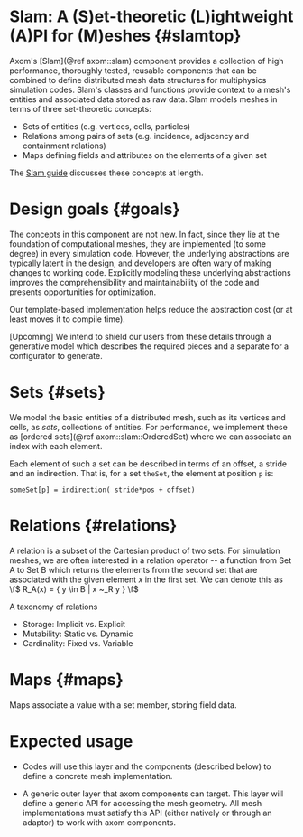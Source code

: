 Slam: A (S)et-theoretic (L)ightweight (A)PI for (M)eshes {#slamtop}
=========

Axom's [Slam](@ref axom::slam) component provides a collection of high performance, thoroughly tested, reusable components that can be combined to define distributed mesh data structures for multiphysics simulation codes.  Slam's classes and functions provide context to a mesh's entities and associated data stored as raw data.  Slam models meshes in terms of three set-theoretic concepts:

* Sets of entities (e.g. vertices, cells, particles)
* Relations among pairs of sets (e.g. incidence, adjacency and containment relations)
* Maps defining fields and attributes on the elements of a given set

The [Slam guide](../../../sphinx/axom_docs/html/axom/slam/docs/sphinx/index.html)
discusses these concepts at length.

<!--    (see ['components' section](@ref #components) for more detail) -->

# Design goals {#goals}

The concepts in this component are not new. In fact, since they lie at the foundation of computational meshes, they are implemented (to some degree) in every simulation code.  However, the underlying abstractions are typically latent in the design, and developers are often wary of making changes to working code.   Explicitly modeling these underlying abstractions improves the comprehensibility and maintainability of the code and presents opportunities for optimization.
<!-- (e.g. we can define some constants at compile time, when they are known). -->

Our template-based implementation helps reduce the abstraction cost (or at least moves it to compile time).

[Upcoming]
We intend to shield our users from these details through a generative model which describes the required pieces and a separate for a configurator to generate.

# Sets {#sets}

We model the basic entities of a distributed mesh, such as its vertices and cells, as *sets*, collections of entities. For performance, we implement these as [ordered sets](@ref axom::slam::OrderedSet)
where we can associate an index with each element.

Each element of such a set can be described in terms of an offset, a stride and an indirection.
That is, for a set `theSet`, the element at position `p` is:

    someSet[p] = indirection( stride*pos + offset)

<!-- ## Subsets {#subsets} -->

# Relations {#relations}

A relation is a subset of the Cartesian product of two sets.
For simulation meshes, we are often interested in a relation operator -- a function from Set A to Set B which returns the elements from the second set that are associated with the given element *x* in the first set.  We can denote this as \f$ R_A(x) = \{ y \in B | x ~_R y \} \f$ 

A taxonomy of relations
* Storage: Implicit vs. Explicit
* Mutability: Static vs. Dynamic
* Cardinality: Fixed vs. Variable


# Maps {#maps}

Maps associate a value with a set member, storing field data.


# Expected usage
* Codes will use this layer and the components (described below) to define a concrete mesh implementation.
          
* A generic outer layer that axom components can target.
  This layer will define a generic API for accessing the mesh geometry.
  All mesh implementations must satisfy this API (either natively or through an adaptor) to work with axom components.  
          
<!--  We envision a CMI-like interface for this layer.
  [It should also be possible to have an ITAPS iMesh interface as well since the design goals will be similar at this level]. -->
  
  
  
  <!--
-- example [OrderedSet](@ref axom::slam::OrderedSet)
-->
  
